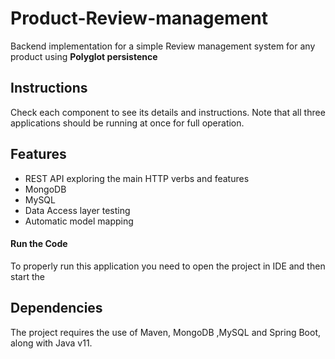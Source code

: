 # Product-Review-management
Backend implementation for a simple Review management system for any product using **Polyglot persistence**

## Instructions

Check each component to see its details and instructions. Note that all three applications
should be running at once for full operation.

## Features

- REST API exploring the main HTTP verbs and features
- MongoDB
- MySQL
- Data Access layer testing
- Automatic model mapping

#### Run the Code

To properly run this application you need to open the project in IDE and then start the  


## Dependencies

The project requires the use of Maven, MongoDB ,MySQL and Spring Boot, along with Java v11.